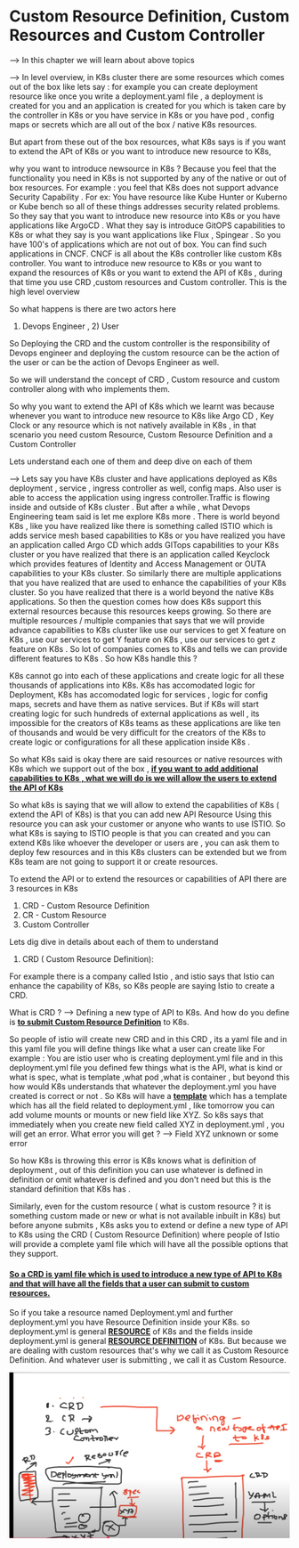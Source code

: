 # Custom Resource Definition, Custom Resources and Custom Controller

--> In this chapter we will learn about above topics

--> In level overview, in K8s cluster there are some resources which comes out of the box like lets say : for example you can create deployment resource like once you write a deployment.yaml file , a deployment is created for you and an application is created for you which is taken care by the controller in K8s or you have service in K8s or you have pod , config maps or secrets which are all out of the box / native K8s resources.

But apart from these out of the box resources, what K8s says is if you want to extend the APt of K8s or you want to introduce new resource to K8s, 

why you want to introduce newsource in K8s ? Because you feel that the functionality you need in K8s is not supported by any of the native or out of box resources. For example : you feel that K8s does not support advance Security Capability . For ex: You have resource like Kube Hunter or Kuberno or Kube bench so all of these things addresses security related problems. So they say that you want to introduce new resource into K8s or you have applications like ArgoCD . What they say is introduce GitOPS capabilities to K8s or what they say is you want applications like Flux , Spingear . So you have 100's of applications which are not out of box. You can find such applications in CNCF. CNCF is all about the K8s controller like custom K8s controller. You want to introduce new resource to K8s or you want to expand the resources of K8s or you want to extend the API of K8s , during that time you use CRD ,custom resources and Custom controller. This is the high level overview

So what happens is there are two actors here 
1) Devops Engineer , 2) User

So Deploying the CRD and the custom controller is the responsibility of Devops engineer and deploying the custom resource can be the action of the user or can be the action of Devops Engineer as well.

So we will understand the concept of CRD , Custom resource and custom controller along with who implements them.

So why you want to extend the API of K8s which we learnt was because whenever you want to introduce new resource to K8s like Argo CD , Key Clock or any resource which is not natively available in K8s , in that scenario you need custom Resource, Custom Resource Definition and a Custom Controller

Lets understand each one of them and deep dive on each of them

--> Lets say you have K8s cluster and have applications deployed as K8s deployment , service , ingress controller as well, config maps. Also user is able to access the application using ingress controller.Traffic is flowing inside and outside of K8s cluster . But after a while , what Devops Engineering team said is let me explore K8s more . There is world beyond K8s , like you have realized like there is something called ISTIO which is adds service mesh based capabilities to K8s or you have realized you have an application called Argo CD which adds GITops capabilities to your K8s cluster or you have realized that there is an application called Keyclock which provides features of Identity and Access Management or OUTA capabilities to your K8s cluster. So similarly there are multiple applications that you have realized that are used to enhance the capabilities of your K8s cluster. So you have realized that there is a world beyond the native K8s applications. So then the question comes how does K8s support this external resources because this resources keeps growing. So there are multiple resources / multiple companies that says that we will provide advance capabilities to K8s cluster like use our services to get X feature on K8s , use our services to get Y feature on K8s , use our services to get z feature on K8s . So lot of companies comes to K8s and tells we can provide different features to K8s . So how K8s handle this ?

K8s cannot go into each of these applications and create logic for all these thousands of applications into K8s. K8s has accomodated logic for Deployment, K8s has accomodated logic for services , logic for config maps, secrets and have them as native services. But if K8s will start creating logic for such hundreds of external applications as well , its impossible for the creators of K8s teams as these applications are like ten of thousands and would be very difficult for the creators of the K8s to create logic or configurations for all these application inside K8s .

So what K8s said is okay there are said resources or native resources with K8s which we support out of the box , <b><u>if you want to add additional capabilities to K8s , what we will do is we will allow the users to extend the API of K8s</u></b>

So what k8s is saying that we will allow to extend the capabilities of K8s ( extend the API of K8s) is that you can add new API Resource  Using this resource you can ask your customer or anyone  who wants to use ISTIO. So what K8s is saying to ISTIO people is that you can created and you can extend K8s like whoever the developer or users are , you can ask them to deploy few resources and in this K8s clusters can be extended but we from K8s team are not going to support it or create resources.

To extend the API or to extend the resources or capabilities of API there are 3 resources in K8s

1) CRD - Custom Resource Definition
2) CR - Custom Resource
3) Custom Controller

Lets dig dive in details about each of them to understand

1) CRD ( Custom Resource Definition):

For example there is a company called  Istio , and istio says that Istio can enhance the capability of K8s, so K8s people are saying Istio to create a CRD. 

What is CRD ?
 --> Defining a new type of API to K8s. 
 And how do you define is <b><u> to submit Custom Resource Definition</u></b> to K8s.
 
 So people of istio will create new CRD and in this CRD , its a yaml file and in this yaml file you will define things like what a user can create like 
For example : You are istio user who is creating deployment.yml file and in this deployment.yml file you defined few things what is the API, what is kind or what is spec, what is template ,what pod ,what is container , but beyond this how would K8s understands that whatever the deployment.yml you have created is correct or not . So K8s will have a <b><u>template</u></b> which has a template which has all the field related to deployment.yml , like tomorrow you can add volume mounts or mounts or new field like XYZ. So k8s says that immediately when you create new field called XYZ in deployment.yml , you will get an error. 
What error you will get ? --> Field XYZ unknown or some error

So how K8s is throwing this error is K8s knows what is definition of deployment , out of this definition you can use whatever is defined in definition or omit whatever is defined and you don't need but this is the standard definition that K8s has . 

Similarly, even for the custom resource ( what is custom resource ? it is something custom made or new or what is not available  inbuilt in K8s) but before anyone submits , K8s asks you to extend or define a new type of API to K8s using the CRD ( Custom Resource Definition) where people of Istio will provide a complete yaml file which will have all the possible options that they support. 


#### <b><u>So a CRD is yaml file which is used to introduce a new type of API to K8s and that will have all the fields that a user can submit to custom resources.</b></u>

So if you take a resource named Deployment.yml and further deployment.yml you have Resource Definition inside your K8s. so deployment.yml is general <u><b>RESOURCE</b></u> of K8s and the fields inside deployment.yml is general <u><b>RESOURCE DEFINITION</b></u> of K8s. But because we are dealing with custom resources that's why we call it as Custom Resource Definition. And whatever user is submitting , we call it as Custom Resource.


![](https://raw.githubusercontent.com/SamilVanzar/Devops/main/images/Day30/12.png)















































































